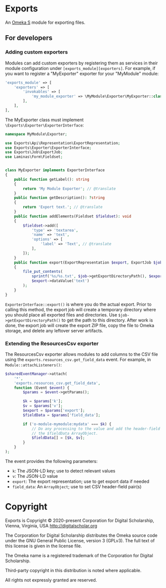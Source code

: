 # Exports

An [Omeka S](https://omeka.org/s/) module for exporting files.

## For developers

### Adding custom exporters

Modules can add custom exporters by registering them as services in their module
configuration under `[exports_module][exporters]`. For example, if you want to register
a "MyExporter" exporter for your "MyModule" module:

```php
'exports_module' => [
    'exporters' => [
        'invokables' => [
            'my_module_exporter' => \MyModule\Exporter\MyExporter::class,
        ],
    ],
],
```

The MyExporter class must implement `\Exports\Exporter\ExporterInterface`:

```php
namespace MyModule\Exporter;

use Exports\Api\Representation\ExportRepresentation;
use Exports\Exporter\ExporterInterface;
use Exports\Job\ExportJob;
use Laminas\Form\Fieldset;


class MyExporter implements ExporterInterface
{
    public function getLabel(): string
    {
        return 'My Module Exporter'; // @translate
    }
    public function getDescription(): ?string
    {
        return 'Export text.'; // @translate
    }
    public function addElements(Fieldset $fieldset): void
    {
        $fieldset->add([
            'type' => 'textarea',
            'name' => 'text',
            'options' => [
                'label' => 'Text', // @translate
            ],
        ]);
    }
    public function export(ExportRepresentation $export, ExportJob $job): void
    {
        file_put_contents(
            sprintf('%s/%s.txt', $job->getExportDirectoryPath(), $export->name()),
            $export->dataValue('text')
        );
    }
}
```

`ExporterInterface::export()` is where you do the actual export. Prior to calling
this method, the export job will create a temporary directory where you should place
all exported files and directories. Use `$job->getExportDirectoryPath()` to get
the path to this directory. After work is done, the export job will create the export
ZIP file, copy the file to Omeka storage, and delete any leftover server artifacts.

### Extending the ResourcesCsv exporter

The ResourcesCsv exporter allows modules to add columns to the CSV file using the
`exports.resources_csv.get_field_data` event. For example, in `Module::attachListeners()`:

```php
$sharedEventManager->attach(
    '*',
    'exports.resources_csv.get_field_data',
    function (Event $event) {
        $params = $event->getParams();

        $k = $params['k'];
        $v = $params['v'];
        $export = $params['export'];
        $fieldData = $params['field_data'];

        if ('o-module-mymodule:mydata' === $k) {
            // Do any processing to the value and add the header-field pair to
            // the $fieldData ArrayObject.
            $fieldData[] = [$k, $v];
        }
    }
);
```

The event provides the following parameters:

- `k`: The JSON-LD key; use to detect relevant values
- `v`: The JSON-LD value
- `export`: The export representation; use to get export data if needed
- `field_data`: An `ArrayObject`; use to set CSV header-field pair(s)

# Copyright

Exports is Copyright © 2020-present Corporation for Digital Scholarship, Vienna,
Virginia, USA http://digitalscholar.org

The Corporation for Digital Scholarship distributes the Omeka source code under
the GNU General Public License, version 3 (GPLv3). The full text of this license
is given in the license file.

The Omeka name is a registered trademark of the Corporation for Digital Scholarship.

Third-party copyright in this distribution is noted where applicable.

All rights not expressly granted are reserved.
